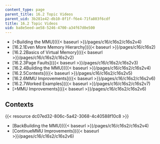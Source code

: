 ```yaml
---
content_type: page
parent_title: 16.2 Topic Videos
parent_uid: 3b281e42-db10-8f1f-f6e4-71fa803f6cdf
title: 16.2 Topic Videos
uid: ba8e5eed-ae58-5246-4700-a34f67d0e500
---
```


*   [\<Building the MMU]({{< baseurl >}}/pages/c16/c16s2/c16s2v4)
*   [16.2.1Even More Memory Hierarchy]({{< baseurl >}}/pages/c16/c16s2)
*   [16.2.2Basics of Virtual Memory]({{< baseurl >}}/pages/c16/c16s2/c16s2v2)
*   [16.2.3Page Faults]({{< baseurl >}}/pages/c16/c16s2/c16s2v3)
*   [16.2.4Building the MMU]({{< baseurl >}}/pages/c16/c16s2/c16s2v4)
*   [16.2.5Contexts]({{< baseurl >}}/pages/c16/c16s2/c16s2v5)
*   [16.2.6MMU Improvements]({{< baseurl >}}/pages/c16/c16s2/c16s2v6)
*   [16.2.7Worked Examples]({{< baseurl >}}/pages/c16/c16s2/c16s2v7)
*   [\>MMU Improvements]({{< baseurl >}}/pages/c16/c16s2/c16s2v6)

Contexts
--------

{{< resource dc07ed32-806c-5a42-3068-4c40588f10c8 >}}

*   [BackBuilding the MMU]({{< baseurl >}}/pages/c16/c16s2/c16s2v4)
*   [ContinueMMU Improvements]({{< baseurl >}}/pages/c16/c16s2/c16s2v6)